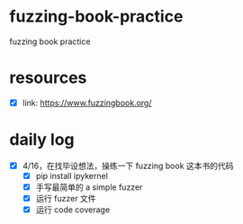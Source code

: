 # fuzzing-book-practice
fuzzing book practice
# resources
- [x] link: https://www.fuzzingbook.org/
# daily log
- [x] 4/16，在找毕设想法，操练一下 fuzzing book 这本书的代码
    - [x] pip install ipykernel
    - [x] 手写最简单的 a simple fuzzer
    - [x] 运行 fuzzer 文件
    - [x] 运行 code coverage